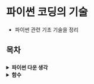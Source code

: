 # 파이썬 코딩의 기술
- 파이썬 관련 기초 기술을 정리
  
## 목차
### 
<details>
  <summary>
    <b>파이썬 다운 생각</b>  
  </summary>
  <div markdown="1">
    <ul>
      <li>
        <a href="https://github.com/OikimiO/python-study/blob/main/chapter1/helper_def_5.py">1-5.시퀀스를 슬라이스하는 방법</a>
      </li>
      <li>
        <a href="https://github.com/OikimiO/python-study/blob/main/chapter1/sequence_slice_6.py">1-6.한 슬라이스에 start, end, stride를 함께 쓰지 말자</a>
      </li>
      <li>
        <a href="https://github.com/OikimiO/python-study/blob/main/chapter1/comprehension1_7.py">1-7.map과 filter 대신 리스트 컴프리헨션을 사용하자</a>
      </li>
      <li>
        <a href="https://github.com/OikimiO/python-study/blob/main/chapter1/comprehension2_8.py">1-8.리스트 컴프리헨션에서 표현식을 두개 넘게 쓰지 말자</a>
      </li>
      <li>
        <a href="https://github.com/OikimiO/python-study/blob/main/chapter1/generator_9.py">1-9.컴프리헨션이 클때는 제너레이터 표현식을 고려하자</a>
      </li>
      <li>
        <a href="https://github.com/OikimiO/python-study/blob/main/chapter1/enumerate_10.py">1-10.range보다는 enumerate를 사용하자</a>
      </li>
      <li>
        <a href="https://github.com/OikimiO/python-study/blob/main/chapter1/iterator1_11.py">1-11.이터레이터를 병렬로 처리하려면 zip을 사용하자</a>
      </li>
      <li>
        <a href="https://github.com/OikimiO/python-study/blob/main/chapter1/iterator2_12.py">1-12.for와 while 루프 뒤에는 else블럭을 쓰지 말자</a>
      </li>
    </ul>
  </div>
</details>
<details>
  <summary>
    <b>함수</b>  
  </summary>
  <div markdown="1">
    <ul>
      <li>
        <a href="https://github.com/OikimiO/python-study/blob/main/chapter2/exception_14.py">2-14. None을 반환하기보다는 예외를 일으키자</a>
      </li>
      <li>
        <a href="https://github.com/OikimiO/python-study/blob/main/chapter2/closure_15.py">2-15. 클로저가 변수 스코프와 상호 작용하는 방법을 알자</a>
      </li>
      <li>
        <a href="https://github.com/OikimiO/python-study/blob/main/chapter2/generator2_16.py">2-16. 리스트를 반환하는 대신 제너레이터를 고려하자</a>
      </li>
    </ul>
  </div>
</details>